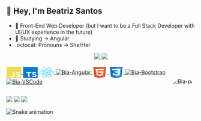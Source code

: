## 👋 Hey, I'm Beatriz Santos
- 🔭 Front-End Web Developer (but I want to be a Full Stack Developer with UI/UX experience in the future)
- 📖 Studying -> Angular
- :octocat: Pronouns -> She/Her

<div align="center">
  <a href="https://github.com/beatrizodsk">
  <img height="180em" src="https://github-readme-stats.vercel.app/api?username=beatrizodsks&show_icons=true&theme=radical&include_all_commits=true&count_private=true"/>
  <img height="180em" src="https://github-readme-stats.vercel.app/api/top-langs/?username=beatrizodsk&layout=compact&langs_count=7&theme=radical"/>
</div>
  
<div style="display: inline_block"><br>
  <img align="center" alt="Bia-Js" height="30" width="40" src="https://raw.githubusercontent.com/devicons/devicon/master/icons/javascript/javascript-plain.svg">
  <img align="center" alt="Bia-Ts" height="30" width="40" src="https://raw.githubusercontent.com/devicons/devicon/master/icons/typescript/typescript-plain.svg">
  <img align="center" alt="Bia-React" height="30" width="40" src="https://raw.githubusercontent.com/devicons/devicon/master/icons/react/react-original.svg">
  <img align="center" alt="Bia-Angular" height="30" width="40" src="https://cdn.jsdelivr.net/gh/devicons/devicon/icons/angularjs/angularjs-original.svg" />
  <img align="center" alt="Bia-HTML" height="30" width="40" src="https://raw.githubusercontent.com/devicons/devicon/master/icons/html5/html5-original.svg">
  <img align="center" alt="Bia-CSS" height="30" width="40" src="https://raw.githubusercontent.com/devicons/devicon/master/icons/css3/css3-original.svg">
  <img align="center" alt="Bia-Bootstrap" height="30" width="40" src="https://cdn.jsdelivr.net/gh/devicons/devicon/icons/bootstrap/bootstrap-original.svg" />
  <img align="center" alt="Bia-VSCode" height="30" width="40" src="https://cdn.jsdelivr.net/gh/devicons/devicon/icons/vscode/vscode-original.svg" />
  <img align="right" alt="Bia-pic" height="150" style="border-radius:50px;" src="https://media.giphy.com/media/ebj2uqrGbsLQ3zZFI0/giphy.gif">
</div>
  
  
  ##
 
  
<div> 
  <a href="https://www.instagram.com/beatriz_ods/" target="_blank"><img src="https://img.shields.io/badge/-Instagram-%23E4405F?style=for-the-badge&logo=instagram&logoColor=white" target="_blank"></a>
  <a href = "mailto:contatobeatrizodsk@gmail.com"><img src="https://img.shields.io/badge/Gmail-D14836?style=for-the-badge&logo=gmail&logoColor=white" target="_blank"></a>
  <a href="https://www.linkedin.com/in/beatrizods/" target="_blank"><img src="https://img.shields.io/badge/-LinkedIn-%230077B5?style=for-the-badge&logo=linkedin&logoColor=white" target="_blank"></a> 
  
 
  ![Snake animation](https://github.com/beatrizodsk/beatrizodsk/blob/output/github-contribution-grid-snake.svg)
</div>
<!---
beatrizodsk/beatrizodsk is a ✨ special ✨ repository because its `README.md` (this file) appears on your GitHub profile.
You can click the Preview link to take a look at your changes.
--->
